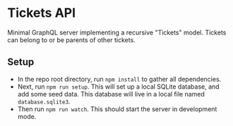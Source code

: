 # Tickets API

Minimal GraphQL server implementing a recursive "Tickets" model. Tickets can belong to or be parents of other tickets.

## Setup

- In the repo root directory, run `npm install` to gather all dependencies.
- Next, run `npm run setup`. This will set up a local SQLite database, and add some seed data. This database will live in a local file named `database.sqlite3`.
- Then run `npm run watch`. This should start the server in development mode.

